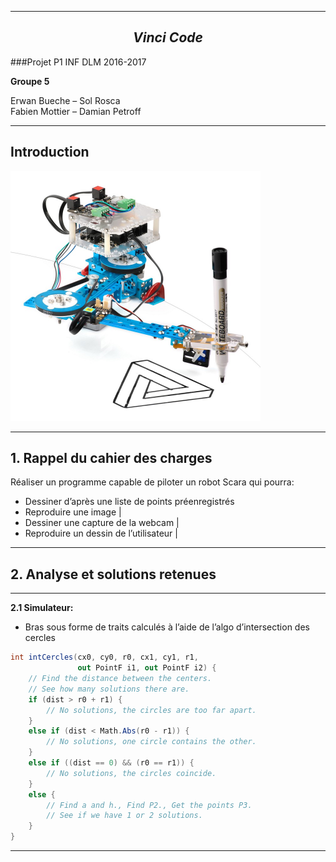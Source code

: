 
---

## $$ Vinci\;Code $$

###Projet P1 INF DLM 2016-2017

**Groupe 5**

Erwan Bueche – Sol Rosca  
Fabien Mottier – Damian Petroff

---
## Introduction

<img src="/00illustrations/robot.jpg" align="" height="400">

---

## 1. Rappel du cahier des charges


Réaliser un programme capable de piloter un robot Scara qui pourra:

* Dessiner d’après une liste de points préenregistrés
* Reproduire une image |
* Dessiner une capture de la webcam |
* Reproduire un dessin de l’utilisateur |

---

## 2. Analyse et solutions retenues

---

<b aligne="left">2.1 Simulateur:</b>
* Bras sous forme de traits calculés à l’aide de l’algo d’intersection des cercles

```c#
int intCercles(cx0, cy0, r0, cx1, cy1, r1, 
               out PointF i1, out PointF i2) {
    // Find the distance between the centers.
    // See how many solutions there are.
    if (dist > r0 + r1) {
        // No solutions, the circles are too far apart.
    }
    else if (dist < Math.Abs(r0 - r1)) {
        // No solutions, one circle contains the other.
    }
    else if ((dist == 0) && (r0 == r1)) {
        // No solutions, the circles coincide.
    }
    else {
        // Find a and h., Find P2., Get the points P3.
        // See if we have 1 or 2 solutions.
    }
}
```

---


